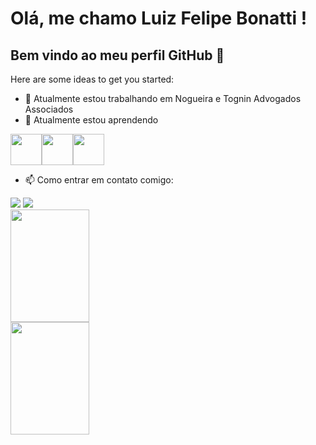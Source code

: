# Olá, me chamo Luiz Felipe Bonatti ! 
## Bem vindo ao meu perfil GitHub 👋

Here are some ideas to get you started:

- 🔭 Atualmente estou trabalhando em Nogueira e Tognin Advogados Associados
- 🌱 Atualmente estou aprendendo

<img height="50" width="50" src="https://cdn.jsdelivr.net/gh/devicons/devicon/icons/nodejs/nodejs-original-wordmark.svg" /><img height="50" width="50" src="https://cdn.jsdelivr.net/gh/devicons/devicon/icons/vuejs/vuejs-original-wordmark.svg" /><img height="50" width="50" src="https://cdn.jsdelivr.net/gh/devicons/devicon/icons/typescript/typescript-original.svg" />
- 📫 Como entrar em contato comigo:
<div>
<a href="https://www.instagram.com/bonatti_04/" target="_blank"><img src="https://img.shields.io/badge/-Instagram-%23E4405F?style=for-the-badge&logo=instagram&logoColor=white" target="_blank"></a>
<a href="https://www.linkedin.com/in/luizfelipebonatti" target="_blank"><img src="https://img.shields.io/badge/-LinkedIn-%230077B5?style=for-the-badge&logo=linkedin&logoColor=white" target="_blank"></a>   
</div>

<div>
<a href="https://github.com/seu-usuário-aqui">
<img height="180em" width="50%" src="https://github-readme-stats.vercel.app/api/top-langs/?username=bonatti04&layout=compact&langs_count=7&theme=dracula"/>
<img height="180em" width="50%" src="https://github-readme-stats.vercel.app/api?username=bonatti04&show_icons=true&theme=dracula&include_all_commits=true&count_private=true"/>
</div>
